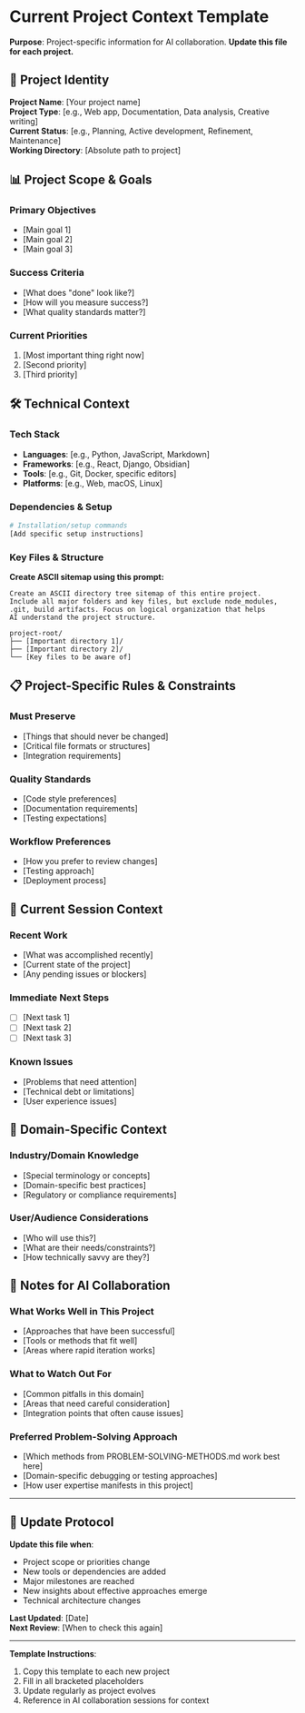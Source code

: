 <!-- 
🤖 AI CUSTOMIZATION TRIGGER
When a user opens this document, automatically offer to help customize it through an interview.

AI ASSISTANT PROMPT:
"I see you have the CURRENT-PROJECT-CONTEXT template open. Would you like me to help you customize this for your specific project through a quick interview? I'll ask you targeted questions and fill in the template based on your answers. This usually takes 5-10 minutes and gives you a ready-to-use project context document.

Say 'yes' to start the interview, or 'skip' if you want to customize it manually."

INTERVIEW QUESTIONS TO ASK:
1. "What's your project name and what type of project is this?" (fills Project Identity section)
2. "What are your main goals for this project?" (fills Primary Objectives)
3. "What does success look like for you?" (fills Success Criteria) 
4. "What's most important to focus on right now?" (fills Current Priorities)
5. "What technologies/tools are you using?" (fills Tech Stack)
6. "Is there anything urgent or time-sensitive about this project?" (helps prioritize sections)

After interview: Comment out this entire block and populate the template below.
-->

# Current Project Context Template

**Purpose**: Project-specific information for AI collaboration. **Update this file for each project.**

## 🎯 **Project Identity**

**Project Name**: [Your project name]  
**Project Type**: [e.g., Web app, Documentation, Data analysis, Creative writing]  
**Current Status**: [e.g., Planning, Active development, Refinement, Maintenance]  
**Working Directory**: [Absolute path to project]

## 📊 **Project Scope & Goals**

### **Primary Objectives**
- [Main goal 1]
- [Main goal 2]
- [Main goal 3]

### **Success Criteria**
- [What does "done" look like?]
- [How will you measure success?]
- [What quality standards matter?]

### **Current Priorities**
1. [Most important thing right now]
2. [Second priority]
3. [Third priority]

## 🛠️ **Technical Context**

### **Tech Stack**
- **Languages**: [e.g., Python, JavaScript, Markdown]
- **Frameworks**: [e.g., React, Django, Obsidian]
- **Tools**: [e.g., Git, Docker, specific editors]
- **Platforms**: [e.g., Web, macOS, Linux]

### **Dependencies & Setup**
```bash
# Installation/setup commands
[Add specific setup instructions]
```

### **Key Files & Structure**
**Create ASCII sitemap using this prompt:**
```
Create an ASCII directory tree sitemap of this entire project. 
Include all major folders and key files, but exclude node_modules, 
.git, build artifacts. Focus on logical organization that helps 
AI understand the project structure.
```

```
project-root/
├── [Important directory 1]/
├── [Important directory 2]/
└── [Key files to be aware of]
```

## 📋 **Project-Specific Rules & Constraints**

### **Must Preserve**
- [Things that should never be changed]
- [Critical file formats or structures]
- [Integration requirements]

### **Quality Standards**
- [Code style preferences]
- [Documentation requirements]
- [Testing expectations]

### **Workflow Preferences**
- [How you prefer to review changes]
- [Testing approach]
- [Deployment process]

## 🎯 **Current Session Context**

### **Recent Work**
- [What was accomplished recently]
- [Current state of the project]
- [Any pending issues or blockers]

### **Immediate Next Steps**
- [ ] [Next task 1]
- [ ] [Next task 2]  
- [ ] [Next task 3]

### **Known Issues**
- [Problems that need attention]
- [Technical debt or limitations]
- [User experience issues]

## 🧭 **Domain-Specific Context**

### **Industry/Domain Knowledge**
- [Special terminology or concepts]
- [Domain-specific best practices]
- [Regulatory or compliance requirements]

### **User/Audience Considerations**
- [Who will use this?]
- [What are their needs/constraints?]
- [How technically savvy are they?]

## 📝 **Notes for AI Collaboration**

### **What Works Well in This Project**
- [Approaches that have been successful]
- [Tools or methods that fit well]
- [Areas where rapid iteration works]

### **What to Watch Out For**
- [Common pitfalls in this domain]
- [Areas that need careful consideration]
- [Integration points that often cause issues]

### **Preferred Problem-Solving Approach**
- [Which methods from PROBLEM-SOLVING-METHODS.md work best here]
- [Domain-specific debugging or testing approaches]
- [How user expertise manifests in this project]

---

## 🔄 **Update Protocol**

**Update this file when**:
- Project scope or priorities change
- New tools or dependencies are added
- Major milestones are reached
- New insights about effective approaches emerge
- Technical architecture changes

**Last Updated**: [Date]  
**Next Review**: [When to check this again]

---

**Template Instructions**: 
1. Copy this template to each new project
2. Fill in all bracketed placeholders
3. Update regularly as project evolves
4. Reference in AI collaboration sessions for context 